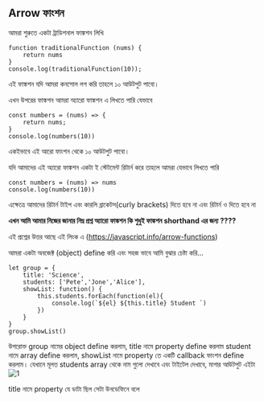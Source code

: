## Arrow ফাংশন ##

আমরা শুরুতে একটা ট্রাডিশনাল ফাঙ্কশন লিখি
```
function traditionalFunction (nums) {
    return nums
}
console.log(traditionalFunction(10));
```
এই ফাঙ্কশন যদি আমরা কনসোল লগ করি তাহলে ১০ আউটপুট পাবো।

এখন উপরের ফাঙ্কশন আমরা অ্যারো ফাঙ্কশন এ লিখতে পারি যেভাবে
```
const numbers = (nums) => {
    return nums;
}
console.log(numbers(10))
```
একইভাবে এই আরো ফাংশন থেকে ১০ আউটপুট পাবো।

যদি আমাদের এই অ্যারো ফাঙ্কশন একটা ই স্টেটমেন্ট রিটার্ন করে তাহলে আমরা যেভাবে লিখতে পারি
```
const numbers = (nums) => nums
console.log(numbers(10))
```
এক্ষেত্রে আমাদের রিটার্ন টাইপ এবং কারলি ব্রাকেটস(curly brackets) দিতে হবে না এবং রিটার্ন ও দিতে হবে না  

**এখন আমি আমার নিজের জানার নিম্ন প্রশ্ন অ্যারো ফাঙ্কশন কি শুধুই ফাঙ্কশন shorthand এর জন্য ????**

এই প্রশ্নের উত্তর আছে এই লিংক এ (https://javascript.info/arrow-functions)

আমরা একটা অবজেক্ট (object) define করি এবং সহজ ভাবে আমি বুঝার চেষ্টা করি...
```
let group = {
    title: 'Science',
    students: ['Pete','Jone','Alice'],
    showList: function() {
        this.students.forEach(function(el){
            console.log(`${el} ${this.title} Student `)
        })
    } 
}
group.showList()
```
উপরোক্ত group নামের object define করলাম, title নামে property define করলাম student নামে array define করলাম, showList নামে property তে একটি callback ফাংশন define করলাম। যেখানে মূলত students array থেকে নাম গুলো দেখাবে এবং টাইটেল দেখাবে, মাগার আউটপুট এইটা 
![1](https://github.com/muhammadsanwarulislam/Modern-Javascript/assets/29992994/107916ff-6b13-47cb-8bb3-7fb8375bad85)

title নামে property যে ডাটা ছিল সেটা উনডেফিনে বলে 

